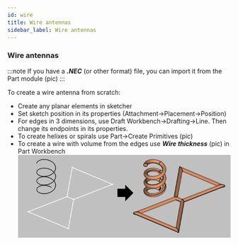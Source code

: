 ```yaml
---
id: wire
title: Wire antennas
sidebar_label: Wire antennas
---
```


### Wire antennas
:::note
If you have a ***.NEC*** (or other format) file, you can import it from the Part module (pic)
:::

To create a wire antenna from scratch:
* Create any planar elements in sketcher
* Set sketch position in its properties (Attachment→Placement→Position)
* For edges in 3 dimensions, use Draft Workbench→Drafting→Line. Then change its endpoints in its properties.
* To create helixes or spirals use Part→Create Primitives (pic)
* To create a wire with volume from the edges use ***Wire thickness*** (pic) in Part Workbench
  ![assets/quickstart/Untitled23.png](assets/quickstart/Untitled23.png)
